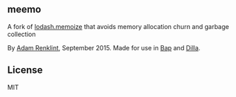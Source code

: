 ## meemo

A fork of [lodash.memoize](https://www.npmjs.com/package/lodash.memoize) that avoids memory allocation churn and garbage collection

By [Adam Renklint](http://adamrenklint.com), September 2015. Made for use in [Bap](http://bapjs.org) and [Dilla](http://github.com/adamrenklint/dilla).

## License

MIT
